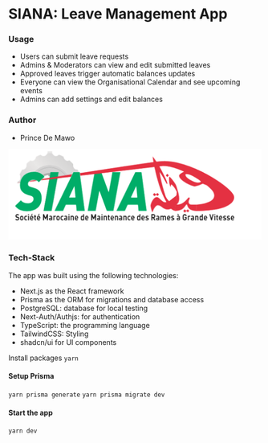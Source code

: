 # SIANA: Leave Management App

### Usage
- Users can submit leave requests
- Admins & Moderators can view and edit submitted leaves
- Approved leaves trigger automatic balances updates
- Everyone can view the Organisational Calendar and see upcoming events
- Admins can add settings and edit balances

### Author 
- Prince De Mawo 

<img src="/spanaOG.png" alt="project-Img" />



### Tech-Stack
The app was built using the following technologies:

- Next.js as the React framework
- Prisma as the ORM for migrations and database access
- PostgreSQL: database for local testing
- Next-Auth/Authjs: for authentication
- TypeScript: the programming language
- TailwindCSS: Styling
- shadcn/ui for UI components





Install packages
`yarn `


#### Setup Prisma
`yarn prisma generate`
`yarn prisma migrate dev `

#### Start the app
`yarn dev`
